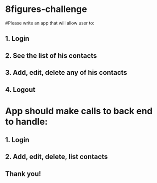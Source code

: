# 8figures-challenge


#Please write an app that will allow user to:

## 1. Login
## 2. See the list of his contacts
## 3. Add, edit, delete any of his contacts
## 4. Logout

# App should make calls to back end to handle:

## 1. Login
## 2. Add, edit, delete, list contacts

## Thank you!